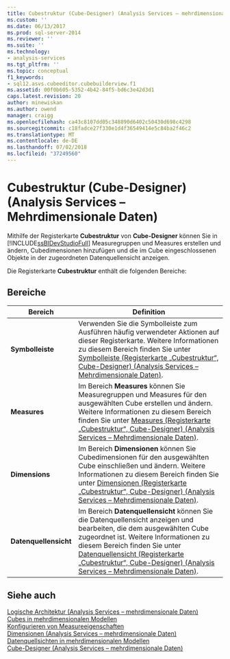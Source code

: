 ```yaml
---
title: Cubestruktur (Cube-Designer) (Analysis Services – mehrdimensionale Daten) | Microsoft-Dokumentation
ms.custom: ''
ms.date: 06/13/2017
ms.prod: sql-server-2014
ms.reviewer: ''
ms.suite: ''
ms.technology:
- analysis-services
ms.tgt_pltfrm: ''
ms.topic: conceptual
f1_keywords:
- sql12.asvs.cubeeditor.cubebuilderview.f1
ms.assetid: 00f0b605-5352-4b42-84f5-bd6c3e42d3d1
caps.latest.revision: 20
author: minewiskan
ms.author: owend
manager: craigg
ms.openlocfilehash: ca43c8107dd05c348890d6402c50430d698c4298
ms.sourcegitcommit: c18fadce27f330e1d4f36549414e5c84ba2f46c2
ms.translationtype: MT
ms.contentlocale: de-DE
ms.lasthandoff: 07/02/2018
ms.locfileid: "37249560"
---
```

# <a name="cube-structure-cube-designer-analysis-services---multidimensional-data"></a>Cubestruktur (Cube-Designer) (Analysis Services – Mehrdimensionale Daten)
  Mithilfe der Registerkarte **Cubestruktur** von **Cube-Designer** können Sie in [!INCLUDE[ssBIDevStudioFull](../includes/ssbidevstudiofull-md.md)] Measuregruppen und Measures erstellen und ändern, Cubedimensionen hinzufügen und die im Cube eingeschlossenen Objekte in der zugeordneten Datenquellensicht anzeigen.  
  
 Die Registerkarte **Cubestruktur** enthält die folgenden Bereiche:  
  
## <a name="panes"></a>Bereiche  
  
|Bereich|Definition|  
|----------|----------------|  
|**Symbolleiste**|Verwenden Sie die Symbolleiste zum Ausführen häufig verwendeter Aktionen auf dieser Registerkarte. Weitere Informationen zu diesem Bereich finden Sie unter [Symbolleiste &#40;Registerkarte „Cubestruktur“, Cube-Designer&#41; &#40;Analysis Services – Mehrdimensionale Daten&#41;](toolbar-cube-structure-cube-designer-analysis-services-multidimensional-data.md).|  
|**Measures**|Im Bereich **Measures** können Sie Measuregruppen und Measures für den ausgewählten Cube erstellen und ändern. Weitere Informationen zu diesem Bereich finden Sie unter [Measures &#40;Registerkarte „Cubestruktur“, Cube-Designer&#41; &#40;Analysis Services – Mehrdimensionale Daten&#41;](measures-cube-structure-cube-designer-analysis-services-multidimensional-data.md).|  
|**Dimensions**|Im Bereich **Dimensionen** können Sie Cubedimensionen für den ausgewählten Cube einschließen und ändern. Weitere Informationen zu diesem Bereich finden Sie unter [Dimensionen &#40;Registerkarte „Cubestruktur“, Cube-Designer&#41; &#40;Analysis Services – Mehrdimensionale Daten&#41;](dimensions-cube-structure-cube-designer-analysis-services-multidimensional-data.md).|  
|**Datenquellensicht**|Im Bereich **Datenquellensicht** können Sie die Datenquellensicht anzeigen und bearbeiten, die dem ausgewählten Cube zugeordnet ist. Weitere Informationen zu diesem Bereich finden Sie unter [Datenquellensicht &#40;Registerkarte „Cubestruktur“, Cube-Designer&#41; &#40;Analysis Services – Mehrdimensionale Daten&#41;](data-source-view-cube-designer-analysis-services-multidimensional-data.md).|  
  
## <a name="see-also"></a>Siehe auch  
 [Logische Architektur &#40;Analysis Services – mehrdimensionale Daten&#41;](multidimensional-models/olap-logical/understanding-microsoft-olap-logical-architecture.md)   
 [Cubes in mehrdimensionalen Modellen](multidimensional-models/cubes-in-multidimensional-models.md)   
 [Konfigurieren von Measureeigenschaften](multidimensional-models/configure-measure-properties.md)   
 [Dimensionen &#40;Analysis Services – mehrdimensionale Daten&#41;](multidimensional-models-olap-logical-dimension-objects/dimensions-analysis-services-multidimensional-data.md)   
 [Datenquellsichten in mehrdimensionalen Modellen](multidimensional-models/data-source-views-in-multidimensional-models.md)   
 [Cube-Designer &#40;Analysis Services – mehrdimensionale Daten&#41;](cube-designer-analysis-services-multidimensional-data.md)  
  
  
